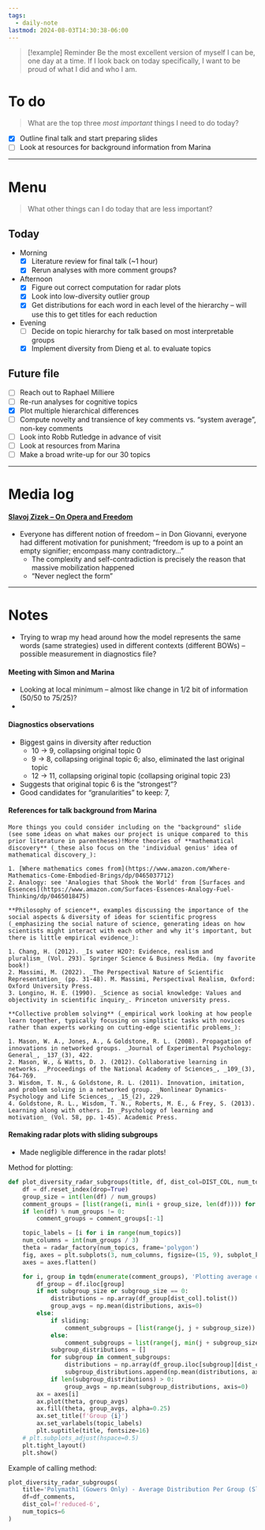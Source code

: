 ```yaml
---
tags:
  - daily-note
lastmod: 2024-08-03T14:30:38-06:00
---
```

>[!example] Reminder
>Be the most excellent version of myself I can be, one day at a time. If I look back on today specifically, I want to be proud of what I did and who I am.

# To do

> What are the top three *most important* things I need to do today?

- [x] Outline final talk and start preparing slides
- [ ] Look at resources for background information from Marina

----
# Menu

> What other things can I do today that are less important?
## Today

- Morning
	- [x] Literature review for final talk (~1 hour)
	- [x] Rerun analyses with more comment groups?
- Afternoon
	- [x] Figure out correct computation for radar plots
	- [x] Look into low-diversity outlier group
	- [x] Get distributions for each word in each level of the hierarchy – will use this to get titles for each reduction
- Evening
	- [ ] Decide on topic hierarchy for talk based on most interpretable groups
	- [x] Implement diversity from Dieng et al. to evaluate topics

## Future file

- [ ] Reach out to Raphael Milliere
- [ ] Re-run analyses for cognitive topics
- [x] Plot multiple hierarchical differences
- [ ] Compute novelty and transience of key comments vs. “system average”, non-key comments
- [ ] Look into Robb Rutledge in advance of visit
- [ ] Look at resources from Marina
- [ ] Make a broad write-up for our 30 topics

---
# Media log

#### [Slavoj Zizek – On Opera and Freedom](https://www.youtube.com/watch?v=nh155bv1UaQ)

- Everyone has different notion of freedom – in Don Giovanni, everyone had different motivation for punishment; “freedom is up to a point an empty signifier; encompass many contradictory…”
	- The complexity and self-contradiction is precisely the reason that massive mobilization happened
	- “Never neglect the form”

---
# Notes

- Trying to wrap my head around how the model represents the same words (same strategies) used in different contexts (different BOWs) – possible measurement in diagnostics file?

#### Meeting with Simon and Marina

- Looking at local minimum – almost like change in 1/2 bit of information (50/50 to 75/25)?
- 

#### Diagnostics observations
- Biggest gains in diversity after reduction 
	- 10 → 9, collapsing original topic 0
	- 9 → 8, collapsing original topic 6; also, eliminated the last original topic
	- 12 → 11, collapsing original topic (collapsing original topic 23)
- Suggests that original topic 6 is the “strongest”?
- Good candidates for “granularities” to keep: 7, 
#### References for talk background from Marina

```
More things you could consider including on the "background" slide (see some ideas on what makes our project is unique compared to this prior literature in parentheses)!More theories of **mathematical discovery** (_these also focus on the 'individual genius' idea of mathematical discovery_):  

1. [Where mathematics comes from](https://www.amazon.com/Where-Mathematics-Come-Embodied-Brings/dp/0465037712)
2. Analogy: see 'Analogies that Shook the World' from [Surfaces and Essences](https://www.amazon.com/Surfaces-Essences-Analogy-Fuel-Thinking/dp/0465018475)

**Philosophy of science**, examples discussing the importance of the social aspects & diversity of ideas for scientific progress (_emphasizing the social nature of science, generating ideas on how scientists might interact with each other and why it's important, but there is little empirical evidence_):  

1. Chang, H. (2012). _Is water H2O?: Evidence, realism and pluralism_ (Vol. 293). Springer Science & Business Media. (my favorite book!)
2. Massimi, M. (2022). _The Perspectival Nature of Scientific Representation_ (pp. 31-48). M. Massimi, Perspectival Realism, Oxford: Oxford University Press.
3. Longino, H. E. (1990). _Science as social knowledge: Values and objectivity in scientific inquiry_. Princeton university press.

**Collective problem solving** (_empirical work looking at how people learn together, typically focusing on simplistic tasks with novices rather than experts working on cutting-edge scientific problems_):  

1. Mason, W. A., Jones, A., & Goldstone, R. L. (2008). Propagation of innovations in networked groups. _Journal of Experimental Psychology: General_, _137_(3), 422.
2. Mason, W., & Watts, D. J. (2012). Collaborative learning in networks. _Proceedings of the National Academy of Sciences_, _109_(3), 764-769.
3. Wisdom, T. N., & Goldstone, R. L. (2011). Innovation, imitation, and problem solving in a networked group. _Nonlinear Dynamics-Psychology and Life Sciences_, _15_(2), 229.
4. Goldstone, R. L., Wisdom, T. N., Roberts, M. E., & Frey, S. (2013). Learning along with others. In _Psychology of learning and motivation_ (Vol. 58, pp. 1-45). Academic Press.
```

#### Remaking radar plots with sliding subgroups

- Made negligible difference in the radar plots!

Method for plotting:
```Python
def plot_diversity_radar_subgroups(title, df, dist_col=DIST_COL, num_topics=NUM_TOPICS, num_groups=15, subgroup_size=20, sliding=True):
    df = df.reset_index(drop=True)
    group_size = int(len(df) / num_groups)
    comment_groups = [list(range(i, min(i + group_size, len(df)))) for i in range(0, len(df), group_size)]
    if len(df) % num_groups != 0:
        comment_groups = comment_groups[:-1]

    topic_labels = [i for i in range(num_topics)]
    num_columns = int(num_groups / 3)
    theta = radar_factory(num_topics, frame='polygon')
    fig, axes = plt.subplots(3, num_columns, figsize=(15, 9), subplot_kw=dict(projection='radar'), sharey=True)
    axes = axes.flatten()

    for i, group in tqdm(enumerate(comment_groups), 'Plotting average distribution per group'):
        df_group = df.iloc[group]
        if not subgroup_size or subgroup_size == 0:
            distributions = np.array(df_group[dist_col].tolist())
            group_avgs = np.mean(distributions, axis=0)
        else:
            if sliding:
                comment_subgroups = [list(range(j, j + subgroup_size)) for j in range(len(df_group) - subgroup_size + 1)]
            else:
                comment_subgroups = list(range(j, min(j + subgroup_size, len(df_group))) for j in range(0, len(df_group), subgroup_size))
            subgroup_distributions = []
            for subgroup in comment_subgroups:
                distributions = np.array(df_group.iloc[subgroup][dist_col].tolist())
                subgroup_distributions.append(np.mean(distributions, axis=0))
            if len(subgroup_distributions) > 0:
                group_avgs = np.mean(subgroup_distributions, axis=0)
        ax = axes[i]
        ax.plot(theta, group_avgs)
        ax.fill(theta, group_avgs, alpha=0.25)
        ax.set_title(f'Group {i}')
        ax.set_varlabels(topic_labels)
        plt.suptitle(title, fontsize=16)
    # plt.subplots_adjust(hspace=0.5)
    plt.tight_layout()
    plt.show()
```
Example of calling method:
```Python
plot_diversity_radar_subgroups(
    title='Polymath1 (Gowers Only) - Average Distribution Per Group (Sliding Subgroups) - 6 Topics',
    df=df_comments,
    dist_col=f'reduced-6', 
    num_topics=6
)
```